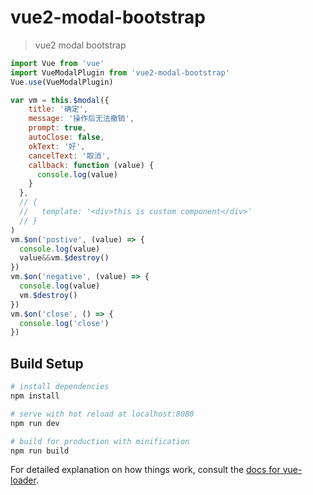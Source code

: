 # vue2-modal-bootstrap

> vue2 modal bootstrap

```javascript
import Vue from 'vue'
import VueModalPlugin from 'vue2-modal-bootstrap'
Vue.use(VueModalPlugin)

var vm = this.$modal({
    title: '确定',
    message: '操作后无法撤销',
    prompt: true,
    autoClose: false,
    okText: '好',
    cancelText: '取消',
    callback: function (value) {
      console.log(value)
    }
  },
  // {
  //   template: '<div>this is custom component</div>'
  // }
)
vm.$on('postive', (value) => {
  console.log(value)
  value&&vm.$destroy()
})
vm.$on('negative', (value) => {
  console.log(value)
  vm.$destroy()
})
vm.$on('close', () => {
  console.log('close')
})
```

## Build Setup

``` bash
# install dependencies
npm install

# serve with hot reload at localhost:8080
npm run dev

# build for production with minification
npm run build
```

For detailed explanation on how things work, consult the [docs for vue-loader](http://vuejs.github.io/vue-loader).

